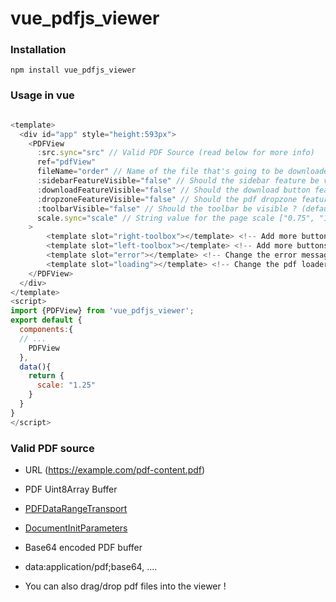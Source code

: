 # vue_pdfjs_viewer

### Installation

`npm install vue_pdfjs_viewer`

### Usage in vue

```js

<template>
  <div id="app" style="height:593px">
    <PDFView
      :src.sync="src" // Valid PDF Source (read below for more info)
      ref="pdfView"
      fileName="order" // Name of the file that's going to be downloaded (default: {Date.now()}.pdf )
      :sidebarFeatureVisible="false" // Should the sidebar feature be visible ? (default: true)
      :downloadFeatureVisible="false" // Should the download button feature be active ? (default: true)
      :dropzoneFeatureVisible="false" // Should the pdf dropzone feature be active ? (default: true)
      :toolbarVisible="false" // Should the toolbar be visible ? (default: true)
      scale.sync="scale" // String value for the page scale ["0.75", "1", "1.25", "1.5", "auto"] are supported
    >
        <template slot="right-toolbox"></template> <!-- Add more buttons/features on the right side of the toolbar -->
        <template slot="left-toolbox"></template> <!-- Add more buttons/features on the left side of the toolbar -->
        <template slot="error"></template> <!-- Change the error message design -->
        <template slot="loading"></template> <!-- Change the pdf loader design -->
    </PDFView>
  </div>
</template>
<script>
import {PDFView} from 'vue_pdfjs_viewer';
export default {
  components:{
  // ...
    PDFView
  },
  data(){
    return {
      scale: "1.25"
    }
  }
}
</script>
```

### Valid PDF source

- URL (https://example.com/pdf-content.pdf)

- PDF Uint8Array Buffer

- [PDFDataRangeTransport](https://mozilla.github.io/pdf.js/api/draft/PDFDataRangeTransport.html)

- [DocumentInitParameters](https://mozilla.github.io/pdf.js/api/draft/global.html#DocumentInitParameters)

- Base64 encoded PDF buffer

- data:application/pdf;base64, ....

- You can also drag/drop pdf files into the viewer !
